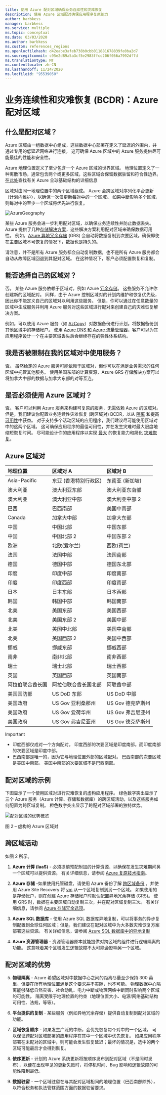 ```yaml
---
title: 使用 Azure 配对区域确保业务连续性和灾难恢复
description: 使用 Azure 区域配对确保应用程序复原能力
author: barbkess
manager: barbkess
ms.service: multiple
ms.topic: conceptual
ms.date: 03/03/2020
ms.author: barbkess
ms.custom: references_regions
ms.openlocfilehash: d42eabe3afeb738b0cbb011881678839fe0ba2d7
ms.sourcegitcommit: c95e2d89a5a3cf5e2983ffcc206f056a7992df7d
ms.translationtype: MT
ms.contentlocale: zh-CN
ms.lasthandoff: 11/24/2020
ms.locfileid: "95539050"
---
```

# <a name="business-continuity-and-disaster-recovery-bcdr-azure-paired-regions"></a>业务连续性和灾难恢复 (BCDR)：Azure 配对区域

## <a name="what-are-paired-regions"></a>什么是配对区域？

Azure 区域由一组数据中心组成，这些数据中心部署在定义了延迟的外围内，并通过专用的低延迟网络进行连接。  这可确保 Azure 区域中的 Azure 服务提供尽可能最佳的性能和安全性。  

Azure 地理位置定义了至少包含一个 Azure 区域的世界区域。 地理位置定义了一种离散市场，通常包含两个或更多区域，这些区域会保留数据驻留和符合性边界。  [在此处](https://azure.microsoft.com/global-infrastructure/regions/)查找有关 Azure 全球基础结构的详细信息

区域对由同一地理位置中的两个区域组成。 Azure 会跨区域对序列化平台更新（计划内维护），以确保一次仅更新每对中的一个区域。 如果中断影响多个区域，则每对中的至少一个区域将优先进行恢复。

![AzureGeography](./media/best-practices-availability-paired-regions/GeoRegionDataCenter.png)

某些 Azure 服务会进一步利用配对区域，以确保业务连续性并防止数据丢失。  Azure 提供了几种[存储解决方案](./storage/common/storage-redundancy.md#redundancy-in-a-secondary-region)，这些解决方案利用配对区域来确保数据可用性。 例如，[Azure 异地冗余存储](./storage/common/storage-redundancy.md#geo-redundant-storage) (GRS) 会自动将数据复制到次要区域，确保即使在主要区域不可恢复的情况下，数据也是持久的。 

请注意，并不是所有 Azure 服务都会自动复制数据，也不是所有 Azure 服务都会自动从故障区域回退到其配对区域。  在这种情况下，客户必须配置恢复和复制。

## <a name="can-i-select-my-regional-pairs"></a>能否选择自己的区域对？

否。 某些 Azure 服务依赖于区域对，例如 Azure [冗余存储](./storage/common/storage-redundancy.md)。 这些服务不允许你创建新的区域配对。  同样，由于 Azure 控制区域对的计划内维护和恢复优先级，因此你不能定义自己的区域对以利用这些服务。 但是，你可以通过在任意数量的区域中生成服务并利用 Azure 服务对这些区域进行配对来创建自己的灾难恢复解决方案。 

例如，可以使用 Azure 服务（如 [AzCopy](./storage/common/storage-use-azcopy-v10.md)）对数据备份进行计划，将数据备份到其他区域中的存储帐户。  使用 [Azure DNS 和 Azure 流量管理器](./networking/disaster-recovery-dns-traffic-manager.md)，客户可以为其应用程序设计一个在主要区域丢失后会继续存在的弹性体系结构。

## <a name="am-i-limited-to-using-services-within-my-regional-pairs"></a>我是否被限制在我的区域对中使用服务？

否。 虽然给定的 Azure 服务可能依赖于区域对，但你可以在满足业务需求的任何区域中托管其他服务。  使用美国东部的计算资源，Azure GRS 存储解决方案可以将加拿大中部的数据与加拿大东部的对等互连。  

## <a name="must-i-use-azure-regional-pairs"></a>是否必须使用 Azure 区域对？

否。 客户可以利用 Azure 服务来构建可复原的服务，无需依赖 Azure 的区域对。  但是，我们建议你配置业务连续性灾难恢复 (跨区域对) BCDR，以从 [隔离](./security/fundamentals/isolation-choices.md) 和提高 [可用性](./availability-zones/az-overview.md)中获益。 对于支持多个活动区域的应用程序，我们建议尽可能使用区域对中的这两个区域。 这可确保应用程序的最佳可用性，并在发生灾难时最大限度地缩短恢复时间。 尽可能设计你的应用程序以实现 [最大](/azure/architecture/framework/resiliency/overview) 的恢复能力和简化 [灾难恢复](/azure/architecture/framework/resiliency/backup-and-recovery)。

## <a name="azure-regional-pairs"></a>Azure 区域对

| 地理位置 | 区域对 A | 区域对 B  |
|:--- |:--- |:--- |
| Asia-Pacific |东亚 (香港特别行政区)  | 东南亚 (新加坡)  |
| 澳大利亚 |澳大利亚东部 |澳大利亚东南部 |
| 澳大利亚 |澳大利亚中部 |澳大利亚中部 2 |
| 巴西 |巴西南部 |美国中南部 |
| Canada |加拿大中部 |加拿大东部 |
| 中国 |中国北部 |中国东部|
| 中国 |中国北部 2 |中国东部 2|
| 欧洲 |北欧(爱尔兰) |西欧(荷兰) |
| 法国 |法国中部|法国南部|
| 德国 |德国中部 |德国东北部 |
| 印度 |印度中部 |印度南部 |
| 印度 |印度西部 |印度南部 |
| 日本 |日本东部 |日本西部 |
| 韩国 |韩国中部 |韩国南部 |
| 北美 |美国东部 |美国西部 |
| 北美 |美国东部 2 |美国中部 |
| 北美 |美国中北部 |美国中南部 |
| 北美 |美国西部 2 |美国中西部 |
| 挪威 | 挪威东部 | 挪威西部 |
| 南非 | 南非北部 |南非西部 |
| 瑞士 | 瑞士北部 |瑞士西部 |
| 英国 |英国西部 |英国南部 |
| 阿拉伯联合酋长国 | 阿拉伯联合酋长国北部 | 阿联酋中部
| 美国国防部 |US DoD 东部 |US DoD 中部 |
| 美国政府 |US Gov 亚利桑那州 |US Gov 德克萨斯州 |
| 美国政府 |US Gov 爱荷华州 |US Gov 弗吉尼亚州 |
| 美国政府 |US Gov 弗吉尼亚州 |US Gov 德克萨斯州 |

> [!Important]
> - 印度西部仅成对一个方向配对。 印度西部的次要区域是印度南部，而印度南部的次要区域是印度中部。
> - 巴西南部是唯一的，因为它与地理位置外部的区域配对。 巴西南部的次要区域是美国中南部。 美国中南部的次要区域不是巴西南部。


## <a name="an-example-of-paired-regions"></a>配对区域的示例
下图显示了一个使用区域对进行灾难恢复的虚构应用程序。 绿色数字突出显示了三个 Azure 服务（Azure 计算、存储和数据库）的跨区域活动，以及这些服务如何配置为跨区域复制。 橙色数字突出显示了跨配对区域部署的独特优势。

![配对区域的优势概览](./media/best-practices-availability-paired-regions/PairedRegionsOverview2.png)

图 2 – 虚构的 Azure 区域对

## <a name="cross-region-activities"></a>跨区域活动
如图 2 所示。

1. **Azure 计算 (IaaS)** - 必须提前预配附加的计算资源，以确保在发生灾难期间另一个区域可以提供资源。 有关详细信息，请参阅 [Azure 复原技术指南](https://github.com/uglide/azure-content/blob/master/articles/resiliency/resiliency-technical-guidance.md)。 

2. **Azure 存储** -如果使用托管磁盘，请使用 Azure 备份了解 [跨区域备份](/azure/architecture/resiliency/recovery-loss-azure-region#virtual-machines) ，并使用 Azure Site Recovery 将 [vm](./site-recovery/azure-to-azure-tutorial-enable-replication.md) 从一个区域复制到另一个区域。 如果使用的是存储帐户，则在创建 Azure 存储帐户时默认配置异地冗余存储 (GRS)。 使用 GRS 时，数据在主要区域自动复制三次，并在配对区域复制三次。 有关详细信息，请参阅 [Azure 存储冗余选项](storage/common/storage-redundancy.md)。

3. **Azure SQL 数据库** - 使用 Azure SQL 数据库异地复制，可以将事务的异步复制配置到全球任何区域；但是，我们建议在配对区域中为大多数灾难恢复方案部署这些资源。 有关详细信息，请参阅 [Azure SQL 数据库中的异地复制](./azure-sql/database/auto-failover-group-overview.md)

4. **Azure 资源管理器** - 资源管理器原本就能提供对跨区域的组件进行逻辑隔离的功能。 这意味着某个区域发生逻辑故障不太可能会影响另一个区域。

## <a name="benefits-of-paired-regions"></a>配对区域的优势

5. **物理隔离** - Azure 希望区域对中数据中心之间的距离尽量至少保持 300 英里，但要在所有地理位置满足这个要求并不实际，也不可能。 物理数据中心隔离能够降低自然灾害、社会动乱、电力中断或物理网络中断同时影响两个区域的可能性。 隔离受限于地理位置的约束（地理位置大小、电源/网络基础结构可用性、法规，等等）。  

6. **平台提供的复制** - 某些服务（例如异地冗余存储）提供自动复制到配对区域的功能。

7. **区域恢复顺序** - 如果发生广泛的中断，会优先恢复每个对中的一个区域。 可以保证跨配对区域部署的应用程序在其中一个区域中优先恢复。 如果应用程序部署在未配对的区域中，则可能会发生恢复延迟；最坏的情况是，选中的两个区域可能最后才会得到恢复。

8. **依序更新** - 计划的 Azure 系统更新将按顺序发布到配对区域（不是同时发布），以便在出现罕见的更新失败时，将停机时间、Bug 影响和逻辑故障的可能性降到最低。

9. **数据驻留** - 一个区域驻留在与其配对区域相同的地理位置（巴西南部除外），以符合税务和执法管辖范围方面的数据驻留要求。